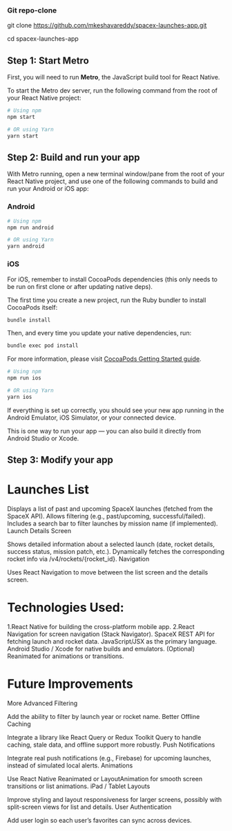 ### Git repo-clone
git clone https://github.com/mkeshavareddy/spacex-launches-app.git

cd spacex-launches-app


## Step 1: Start Metro

First, you will need to run **Metro**, the JavaScript build tool for React Native.

To start the Metro dev server, run the following command from the root of your React Native project:

```sh
# Using npm
npm start

# OR using Yarn
yarn start
```

## Step 2: Build and run your app

With Metro running, open a new terminal window/pane from the root of your React Native project, and use one of the following commands to build and run your Android or iOS app:

### Android

```sh
# Using npm
npm run android

# OR using Yarn
yarn android
```

### iOS

For iOS, remember to install CocoaPods dependencies (this only needs to be run on first clone or after updating native deps).

The first time you create a new project, run the Ruby bundler to install CocoaPods itself:

```sh
bundle install
```

Then, and every time you update your native dependencies, run:

```sh
bundle exec pod install
```

For more information, please visit [CocoaPods Getting Started guide](https://guides.cocoapods.org/using/getting-started.html).

```sh
# Using npm
npm run ios

# OR using Yarn
yarn ios
```

If everything is set up correctly, you should see your new app running in the Android Emulator, iOS Simulator, or your connected device.

This is one way to run your app — you can also build it directly from Android Studio or Xcode.

## Step 3: Modify your app
# Launches List
Displays a list of past and upcoming SpaceX launches (fetched from the SpaceX API).
Allows filtering (e.g., past/upcoming, successful/failed).
Includes a search bar to filter launches by mission name (if implemented).
Launch Details Screen

Shows detailed information about a selected launch (date, rocket details, success status, mission patch, etc.).
Dynamically fetches the corresponding rocket info via /v4/rockets/{rocket_id}.
Navigation

Uses React Navigation to move between the list screen and the details screen.

# Technologies Used:
1.React Native for building the cross-platform mobile app.
2.React Navigation for screen navigation (Stack Navigator).
SpaceX REST API for fetching launch and rocket data.
JavaScript/JSX as the primary language.
Android Studio / Xcode for native builds and emulators.
(Optional) Reanimated for animations or transitions.

# Future Improvements
More Advanced Filtering

Add the ability to filter by launch year or rocket name.
Better Offline Caching

Integrate a library like React Query or Redux Toolkit Query to handle caching, stale data, and offline support more robustly.
Push Notifications

Integrate real push notifications (e.g., Firebase) for upcoming launches, instead of simulated local alerts.
Animations

Use React Native Reanimated or LayoutAnimation for smooth screen transitions or list animations.
iPad / Tablet Layouts

Improve styling and layout responsiveness for larger screens, possibly with split-screen views for list and details.
User Authentication

Add user login so each user’s favorites can sync across devices.
